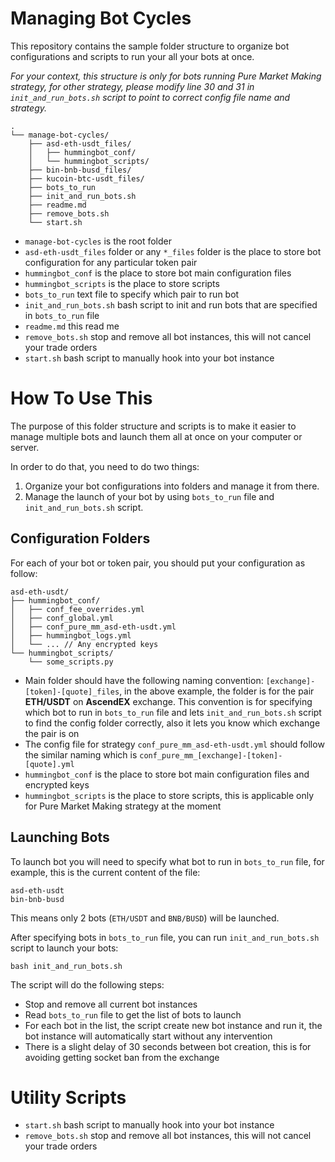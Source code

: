 # Managing Bot Cycles

This repository contains the sample folder structure to organize bot configurations and scripts to run your all your bots at once.

*For your context, this structure is only for bots running Pure Market Making strategy, for other strategy, please modify line 30 and 31 in `init_and_run_bots.sh` script to point to correct config file name and strategy.*



```
.
└── manage-bot-cycles/
    ├── asd-eth-usdt_files/
    │   ├── hummingbot_conf/
    │   └── hummingbot_scripts/
    ├── bin-bnb-busd_files/
    ├── kucoin-btc-usdt_files/
    ├── bots_to_run
    ├── init_and_run_bots.sh
    ├── readme.md
    ├── remove_bots.sh
    └── start.sh
```

- `manage-bot-cycles` is the root folder
- `asd-eth-usdt_files` folder or any `*_files` folder is the place to store bot configuration for any particular token pair
- `hummingbot_conf` is the place to store bot main configuration files
- `hummingbot_scripts` is the place to store scripts
- `bots_to_run` text file to specify which pair to run bot
- `init_and_run_bots.sh` bash script to init and run bots that are specified in `bots_to_run` file
- `readme.md` this read me
- `remove_bots.sh` stop and remove all bot instances, this will not cancel your trade orders
- `start.sh` bash script to manually hook into your bot instance

# How To Use This
The purpose of this folder structure and scripts is to make it easier to manage multiple bots and launch them all at once on your computer or server.

In order to do that, you need to do two things:

1. Organize your bot configurations into folders and manage it from there.
2. Manage the launch of your bot by using `bots_to_run` file and `init_and_run_bots.sh` script.

## Configuration Folders
For each of your bot or token pair, you should put your configuration as follow:
```
asd-eth-usdt/
├── hummingbot_conf/
│   ├── conf_fee_overrides.yml
│   ├── conf_global.yml
│   ├── conf_pure_mm_asd-eth-usdt.yml
│   ├── hummingbot_logs.yml
│   └── ... // Any encrypted keys
└── hummingbot_scripts/
    └── some_scripts.py
```
- Main folder should have the following naming convention: `[exchange]-[token]-[quote]_files`, in the above example, the folder is for the pair **ETH/USDT** on **AscendEX** exchange. This convention is for specifying which bot to run in `bots_to_run` file and lets `init_and_run_bots.sh` script to find the config folder correctly, also it lets you know which exchange the pair is on
- The config file for strategy `conf_pure_mm_asd-eth-usdt.yml` should follow the similar naming which is `conf_pure_mm_[exchange]-[token]-[quote].yml`
- `hummingbot_conf` is the place to store bot main configuration files and encrypted keys
- `hummingbot_scripts` is the place to store scripts, this is applicable only for Pure Market Making strategy at the moment

## Launching Bots
To launch bot you will need to specify what bot to run in `bots_to_run` file, for example, this is the current content of the file:
```
asd-eth-usdt
bin-bnb-busd
```
This means only 2 bots (`ETH/USDT` and `BNB/BUSD`) will be launched.

After specifying bots in `bots_to_run` file, you can run `init_and_run_bots.sh` script to launch your bots:
```
bash init_and_run_bots.sh
```
The script will do the following steps:
- Stop and remove all current bot instances
- Read `bots_to_run` file to get the list of bots to launch
- For each bot in the list, the script create new bot instance and run it, the bot instance will automatically start without any intervention
- There is a slight delay of 30 seconds between bot creation, this is for avoiding getting socket ban from the exchange


# Utility Scripts
- `start.sh` bash script to manually hook into your bot instance
- `remove_bots.sh` stop and remove all bot instances, this will not cancel your trade orders